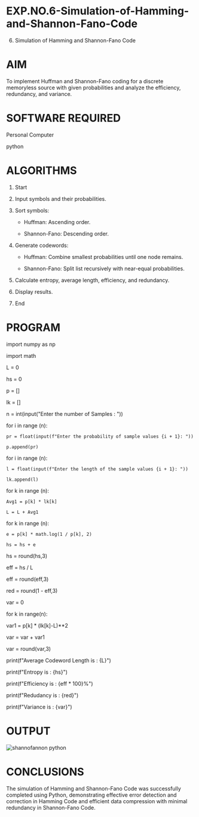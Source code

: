 # EXP.NO.6-Simulation-of-Hamming-and-Shannon-Fano-Code
6. Simulation of Hamming and Shannon-Fano Code

# AIM
To implement Huffman and Shannon-Fano coding for a discrete memoryless source with given probabilities and analyze the efficiency, redundancy, and variance.


# SOFTWARE REQUIRED
Personal Computer

python


# ALGORITHMS
1. Start
   
3. Input symbols and their probabilities.
   
5. Sort symbols:
   
   - Huffman: Ascending order.
     
   - Shannon-Fano: Descending order.
7. Generate codewords:
   
   - Huffman: Combine smallest probabilities until one node remains.
     
   - Shannon-Fano: Split list recursively with near-equal probabilities.
     
9. Calculate entropy, average length, efficiency, and redundancy.
    
11. Display results.
    
13. End

# PROGRAM
import numpy as np

import math 

L  = 0

hs = 0

p = []

lk = []

n = int(input("Enter the number of Samples : "))

for i in range (n): 

    pr = float(input(f"Enter the probability of sample values {i + 1}: "))  
    
    p.append(pr)
    
for i in range (n):

    l = float(input(f"Enter the length of the sample values {i + 1}: "))  

    lk.append(l)
    
for k in range (n):

    Avg1 = p[k] * lk[k]
    
    L = L + Avg1
    
for k in range (n):

    e = p[k] * math.log(1 / p[k], 2)
    
    hs = hs + e
    
hs = round(hs,3)

eff =  hs / L

eff = round(eff,3)

red =  round(1 - eff,3) 

var = 0

for k in range(n):

  var1 = p[k] * (lk[k]-L)**2
  
  var = var + var1
  
var = round(var,3)

print(f"Average Codeword Length is : {L}")

print(f"Entropy is : {hs}")

print(f"Efficiency is : {eff * 100}%")

print(f"Redudancy is : {red}")

print(f"Variance is : {var}")

# OUTPUT

![shannofannon python](https://github.com/user-attachments/assets/53b857a2-be75-40cb-8a4a-b64fb868e899)

 
# CONCLUSIONS
The simulation of Hamming and Shannon-Fano Code was successfully completed using Python, demonstrating effective error detection and correction in Hamming Code and efficient data compression with minimal redundancy in Shannon-Fano Code.
